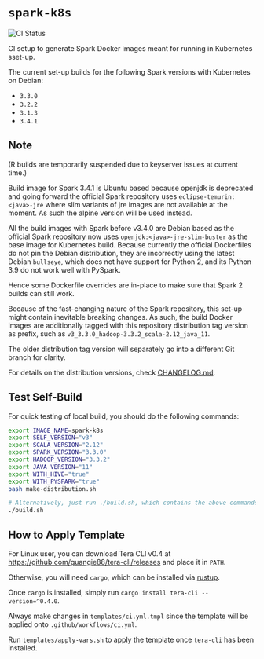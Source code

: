 # `spark-k8s`

![CI
Status](https://img.shields.io/github/workflow/status/dsaidgovsg/spark-k8s/CI/master?label=CI&logo=github&style=for-the-badge)

CI setup to generate Spark Docker images meant for running in Kubernetes
sset-up.

The current set-up builds for the following Spark versions with Kubernetes on
Debian:

- `3.3.0`
- `3.2.2`
- `3.1.3`
- `3.4.1`

## Note

(R builds are temporarily suspended due to keyserver issues at current time.)

Build image for Spark 3.4.1 is Ubuntu based because openjdk is deprecated and
going forward the official Spark repository uses `eclipse-temurin:<java>-jre`
where slim variants of jre images are not available at the moment. As such
the alpine version will be used instead.

All the build images with Spark before v3.4.0 are Debian based as the official 
Spark repository now uses `openjdk:<java>-jre-slim-buster` as the base image 
for Kubernetes build. Because currently the official Dockerfiles do not pin 
the Debian distribution, they are incorrectly using the latest Debian `bullseye`,
which does not have support for Python 2, and its Python 3.9 do not work well 
with PySpark.

Hence some Dockerfile overrides are in-place to make sure that Spark 2 builds
can still work.

Because of the fast-changing nature of the Spark repository, this set-up might
contain inevitable breaking changes. As such, the build Docker images are
additionally tagged with this repository distribution tag version as prefix,
such as `v3_3.3.0_hadoop-3.3.2_scala-2.12_java_11`.

The older distribution tag version will separately go into a different Git
branch for clarity.

For details on the distribution versions, check [CHANGELOG.md](CHANGELOG.md).

## Test Self-Build

For quick testing of local build, you should do the following commands:

```bash
export IMAGE_NAME=spark-k8s
export SELF_VERSION="v3"
export SCALA_VERSION="2.12"
export SPARK_VERSION="3.3.0"
export HADOOP_VERSION="3.3.2"
export JAVA_VERSION="11"
export WITH_HIVE="true"
export WITH_PYSPARK="true"
bash make-distribution.sh

# Alternatively, just run ./build.sh, which contains the above commands
./build.sh
```

## How to Apply Template

For Linux user, you can download Tera CLI v0.4 at
<https://github.com/guangie88/tera-cli/releases> and place it in `PATH`.

Otherwise, you will need `cargo`, which can be installed via
[rustup](https://rustup.rs/).

Once `cargo` is installed, simply run `cargo install tera-cli --version=^0.4.0`.

Always make changes in `templates/ci.yml.tmpl` since the template will be
applied onto `.github/workflows/ci.yml`.

Run `templates/apply-vars.sh` to apply the template once `tera-cli` has been
installed.
